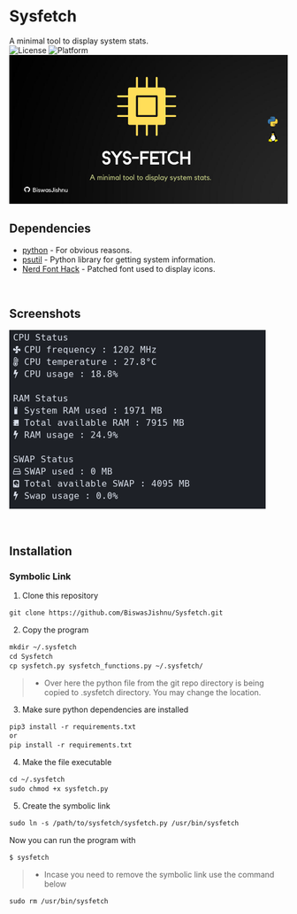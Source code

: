 # Sysfetch
A minimal tool to display system stats.
<br>
![License](https://img.shields.io/github/license/BiswasJishnu/Sysfetch?style=flat-square)
![Platform](https://img.shields.io/static/v1?label=platform&message=Linux&style=flat-square&color=orange)
![Project Banner](./repo/RepoBanner.png)

## Dependencies

* [python](https://www.python.org/) - For obvious reasons.
* [psutil](https://pypi.org/project/psutil/) - Python library for getting system information.
* [Nerd Font Hack](https://github.com/ryanoasis/nerd-fonts/tree/master/patched-fonts/Hack) - Patched font used to display icons.
 
<br>

## Screenshots

![Project Screenshot](./repo/screenshot1.png)

<br> 

## Installation 

### Symbolic Link

1. Clone this repository

``` html
git clone https://github.com/BiswasJishnu/Sysfetch.git

```

2. Copy the program

``` html
mkdir ~/.sysfetch
cd Sysfetch
cp sysfetch.py sysfetch_functions.py ~/.sysfetch/

```

> * Over here the python file from the git repo directory is being copied to .sysfetch directory. You may change the location.

3. Make sure python dependencies are installed

``` html
pip3 install -r requirements.txt
or 
pip install -r requirements.txt

```
4. Make the file executable

``` html
cd ~/.sysfetch
sudo chmod +x sysfetch.py

```

5. Create the symbolic link

```html
sudo ln -s /path/to/sysfetch/sysfetch.py /usr/bin/sysfetch

```

Now you can run the program with 

```html
$ sysfetch
```

> * Incase you need to remove the symbolic link use the command below

```html
sudo rm /usr/bin/sysfetch
```

